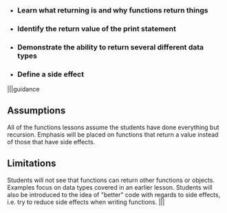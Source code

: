 * ### Learn what returning is and why functions return things
* ### Identify the return value of the print statement
* ### Demonstrate the ability to return several different data types
* ### Define a side effect

|||guidance
## Assumptions
All of the functions lessons assume the students have done everything but recursion. Emphasis will be placed on functions that return a value instead of those that have side effects. 

## Limitations
Students will not see that functions can return other functions or objects. Examples focus on data types covered in an earlier lesson. Students will also be introduced to the idea of "better" code with regards to side effects, i.e. try to reduce side effects when writing functions.
|||
